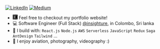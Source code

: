 [![LinkedIn](https://img.shields.io/badge/LinkedIn-%230077B5.svg?logo=linkedin&logoColor=white)](https://www.linkedin.com/in/kaveesha-nethruwan-346910199/)
[![Medium](https://img.shields.io/badge/Medium-12100E?logo=medium&logoColor=white)](https://medium.com/@kaveeshanethruwan)

- <img src="favicon.png" width="15" height="15"> Feel free to checkout my portfolio website!
- 💻 Software Engineer (Full Stack) [@insighture](https://www.insighture.com/), in Colombo, Sri lanka
- 🔧 I build with: `React.js` `Node.js` `AWS` `Serverless` `JavaScript` `Redux` `Saga` `AntDesign` `Tailwind` ...
- 🚀 I enjoy aviation, photography, videography :)
